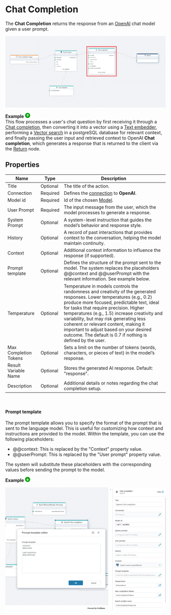 

# Chat Completion

The **Chat Completion** returns the response from an [OpenAI](https://platform.openai.com/docs/api-reference/introduction) chat model given a user prompt.   
 

![img](/images/flow/openAI-chat-completion.png)  

**Example** ![img](../../../../images/strz.jpg)  
This flow processes a user's chat question by first receiving it through a [Chat completion](../../triggers/ai/chat-completion-trigger.md), then converting it into a vector using a [Text embedder](text-embedder.md), performing a [Vector search](../postgresql/vector-search.md) in a postgreSQL database for relevant context, and finally passing the user input and retrieved context to OpenAI **Chat completion**, which generates a response that is returned to the client via the [Return](../built-in/return.md) node.


## Properties

| Name                  | Type      | Description |
|-----------------------|-----------|-------------|
| Title             | Optional  | The title of the action. |
| Connection        | Required  | Defines the [connection](openai-connection.md) to **OpenAI**. |
| Model id   | Required  | Id of the chosen [Model](https://platform.openai.com/docs/models).|
| User Prompt       | Required  | The input message from the user, which the model processes to generate a response. |
| System Prompt     | Optional  | A system-level instruction that guides the model’s behavior and response style. |
| History           | Optional  | A record of past interactions that provides context to the conversation, helping the model maintain continuity. |
| Context               | Optional  | Additional context information to influence the response (if supported). |
| Prompt template   | Optional  | Defines the structure of the prompt sent to the model. The system replaces the placeholders @@context and @@userPrompt with the relevant information. See example below. |
| Temperature       | Optional  |Temperature in models controls the randomness and creativity of the generated responses. Lower temperatures (e.g., 0.2) produce more focused, predictable text, ideal for tasks that require precision. Higher temperatures (e.g., 1.5) increase creativity and variability, but may risk generating less coherent or relevant content, making it important to adjust based on your desired outcome. The default is 0.7 if nothing is defined by the user.|
| Max Completion Tokens | Optional | Sets a limit on the number of tokens (words, characters, or pieces of text) in the model’s response. |
| Result Variable Name | Optional | Stores the generated AI response. Default: "response". |
| Description       | Optional  | Additional details or notes regarding the chat completion setup. |

<br/>

#### Prompt template

The prompt template allows you to specify the format of the prompt that is sent to the language model. This is useful for customizing how context and instructions are provided to the model.
Within the template, you can use the following placeholders:

- @@context: This is replaced by the "Context" property value.
- @@userPrompt: This is replaced by the "User prompt" property value.

The system will substitute these placeholders with the corresponding values before sending the prompt to the model.

**Example** ![img](../../../../images/strz2.jpg) 

![img](../../../../images/flow/openai-chat-completion-prompt-template.png)  
